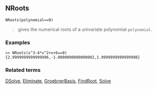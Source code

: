 ## NRoots

```
NRoots(polynomial==0)
```

> gives the numerical roots of a univariate polynomial `polynomial`.

### Examples

```
>> NRoots(x^3-4*x^2+x+6==0)
{2.9999999999999996,-1.0000000000000002,1.9999999999999998}
```

### Related terms 
[DSolve](DSolve.md), [Eliminate](Eliminate.md), [GroebnerBasis](GroebnerBasis.md), [FindRoot](FindRoot.md), [Solve](Solve.md)
